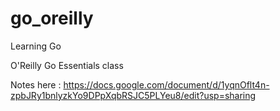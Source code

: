 # go_oreilly
Learning Go

O'Reilly Go Essentials class

Notes here : https://docs.google.com/document/d/1yqnOflt4n-zpbJRy1bnlyzkYo9DPpXqbRSJC5PLYeu8/edit?usp=sharing
